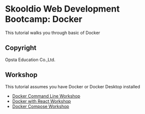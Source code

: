 # Skooldio Web Development Bootcamp: Docker

This tutorial walks you through basic of Docker

## Copyright

Opsta Education Co.,Ltd.

## Workshop

This tutorial assumes you have Docker or Docker Desktop installed

* [Docker Command Line Workshop](docs/01-docker-cli.md)
* [Docker with React Workshop](docs/02-docker-react.md)
* [Docker Compose Workshop](docs/03-docker-compose.md)

